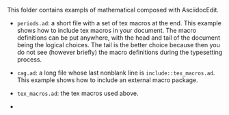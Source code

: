 This folder contains exampls of mathematical composed with AsciidocEdit.

- `periods.ad`: a short file with a set of tex macros at the end. This example shows
how to include tex macros in your document.  The macro definitions can be put anywhere,
with the head and tail of the document being the logical choices.  The tail is the better
choice because then you do not see (however briefly) the macro definitions during the 
typesetting process.

- `cag.ad`: a long file whose last nonblank line is `include::tex_macros.ad`.  This example
shows how to include an external macro package.

- `tex_macros.ad`: the tex macros used above.
- 
